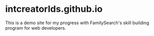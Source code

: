 # intcreatorlds.github.io
This is a demo site for my progress with FamilySearch's skill building program for web developers.
